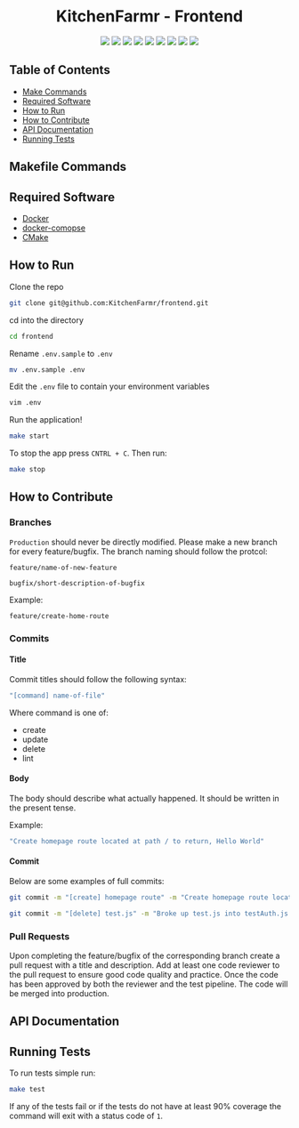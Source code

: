 <!-- logo -->
<!-- <p align="center">
  <img width="300" src="logo.png">
</p> -->

<!-- short description -->
<h1 align="center">KitchenFarmr - Frontend</h1>

<p align="center">
    <!-- license -->
    <img src="https://img.shields.io/github/license/KitchenFarmr/frontend" />
    <!-- code size  -->
    <img src="https://img.shields.io/github/languages/code-size/KitchenFarmr/frontend" />
    <!-- issues -->
    <img src="https://img.shields.io/github/issues/KitchenFarmr/frontend" />
    <!-- pull requests -->
    <img src="https://img.shields.io/github/issues-pr/KitchenFarmr/frontend" />
    <!-- number of commits per year -->
    <img src="https://img.shields.io/github/commit-activity/y/KitchenFarmr/frontend" />
    <!-- last commit -->
    <img src="https://img.shields.io/github/last-commit/KitchenFarmr/frontend" />
    <!-- docker image size -->
    <img src="https://img.shields.io/docker/image-size/starlightromero/KitchenFarmr-frontend" />
    <!-- docker pulls -->
    <img src="https://img.shields.io/docker/pulls/starlightromero/KitchenFarmr-frontend" />
    <!-- website status -->
    <img src="https://img.shields.io/website?url=https%3A%2F%2Fkitchenfarmr.tk" />
</p>


## Table of Contents

- [Make Commands](#make-commands)
- [Required Software](#required-software)
- [How to Run](#how-to-run)
- [How to Contribute](#how-to-contribute)
- [API Documentation](#api-documentation)
- [Running Tests](#running-tests)


## Makefile Commands

<!-- `stop`: Stop the running server

`rm`: Remove all unused containers

`rm-all`: Stop and remove all containers

`rmi`: Remove stockstalker images without removing base images. Useful for speeding up build time when switching from one start script to another such as `make start` to `make test`

`rmi-all`: Remove all images

`purge`: _Use with caution_ Completely purge Docker containers, networks, images, volumes, and cache

`lint`: Run eslint

`build`: Build development server without running the server

`start`: Start development server at port `3000`

`reload`: Stop development server and restart the server at port `3000`

`hard-reload`: Stop container, remove container, rebuild container, and start development server

`debug`: Start development server in debug mode

`test`: Start test server

`reload-test`: Reload test server

`hard-reload-test`: Stop container, remove container, rebuild container, and start test server -->


## Required Software

- [Docker](https://docs.docker.com/get-docker/)
- [docker-comopse](https://docs.docker.com/compose/install/)
- [CMake](https://cmake.org/install/)


## How to Run

Clone the repo
```zsh
git clone git@github.com:KitchenFarmr/frontend.git
```

cd into the directory
```zsh
cd frontend
```

Rename `.env.sample` to `.env`
```zsh
mv .env.sample .env
```

Edit the `.env` file to contain your environment variables
```zsh
vim .env
```

Run the application!
```zsh
make start
```

To stop the app press `CNTRL + C`. Then run:
```zsh
make stop
```

## How to Contribute

### Branches

`Production` should never be directly modified. Please make a new branch for every feature/bugfix. The branch naming should follow the protcol:

```
feature/name-of-new-feature
```

```
bugfix/short-description-of-bugfix
```

Example:

```
feature/create-home-route
```

### Commits

#### Title

Commit titles should follow the following syntax:

```zsh
"[command] name-of-file"
```

Where command is one of:
- create
- update
- delete
- lint

#### Body

The body should describe what actually happened. It should be written in the present tense.

Example:

```zsh
"Create homepage route located at path / to return, Hello World"
```

#### Commit

Below are some examples of full commits:

```zsh
git commit -m "[create] homepage route" -m "Create homepage route located at path / to return, Hello World"
```

```zsh
git commit -m "[delete] test.js" -m "Broke up test.js into testAuth.js and testCheckout.js"
```

### Pull Requests

Upon completing the feature/bugfix of the corresponding branch create a pull request with a title and description. Add at least one code reviewer to the pull request to ensure good code quality and practice. Once the code has been approved by both the reviewer and the test pipeline. The code will be merged into production.

## API Documentation


## Running Tests

To run tests simple run:
```zsh
make test
```

If any of the tests fail or if the tests do not have at least 90% coverage the command will exit with a status code of `1`.